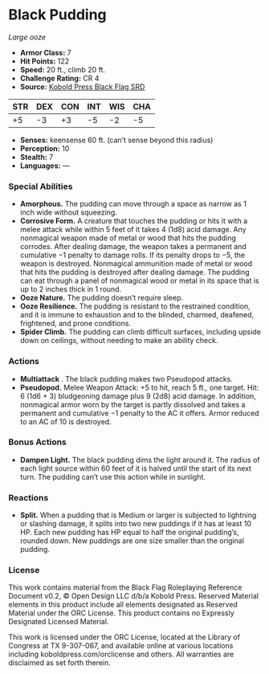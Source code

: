 # Black Pudding

*Large ooze*

- **Armor Class:** 7
- **Hit Points:** 122
- **Speed:** 20 ft., climb 20 ft.
- **Challenge Rating:** CR 4
- **Source:** [Kobold Press Black Flag SRD](https://koboldpress.com/black-flag-roleplaying/)

| STR | DEX | CON | INT | WIS | CHA |
| --- | --- | --- | --- | --- | --- |
| +5 | -3 | +3 | -5 | -2 | -5 |

- **Senses:** keensense 60 ft. (can’t sense beyond this radius)
- **Perception:** 10
- **Stealth:** 7
- **Languages:** —

### Special Abilities

- **Amorphous.** The pudding can move through a space as narrow as 1 inch wide without squeezing.
- **Corrosive Form.** A creature that touches the pudding or hits it with a melee attack while within 5 feet of it takes 4 (1d8) acid damage. Any nonmagical weapon made of metal or wood that hits the pudding corrodes. After dealing damage, the weapon takes a permanent and cumulative −1 penalty to damage rolls. If its penalty drops to −5, the weapon is destroyed. Nonmagical ammunition made of metal or wood that hits the pudding is destroyed after dealing damage. The pudding can eat through a panel of nonmagical wood or metal in its space that is up to 2 inches thick in 1 round.
- **Ooze Nature.** The pudding doesn’t require sleep.
- **Ooze Resilience.** The pudding is resistant to the restrained condition, and it is immune to exhaustion and to the blinded, charmed, deafened, frightened, and prone conditions.
- **Spider Climb.** The pudding can climb difficult surfaces, including upside down on ceilings, without needing to make an ability check.

### Actions

- **Multiattack** . The black pudding makes two Pseudopod attacks.
- **Pseudopod.** Melee Weapon Attack: +5 to hit, reach 5 ft., one target. Hit: 6 (1d6 + 3) bludgeoning damage plus 9 (2d8) acid damage. In addition, nonmagical armor worn by the target is partly dissolved and takes a permanent and cumulative −1 penalty to the AC it offers. Armor reduced to an AC of 10 is destroyed.

### Bonus Actions

- **Dampen Light.** The black pudding dims the light around it. The radius of each light source within 60 feet of it is halved until the start of its next turn. The pudding can’t use this action while in sunlight.

### Reactions

- **Split.** When a pudding that is Medium or larger is subjected to lightning or slashing damage, it splits into two new puddings if it has at least 10 HP. Each new pudding has HP equal to half the original pudding’s, rounded down. New puddings are one size smaller than the original pudding.

### License

This work contains material from the Black Flag Roleplaying Reference Document v0.2, © Open Design LLC d/b/a Kobold Press. Reserved Material elements in this product include all elements designated as Reserved Material under the ORC License. This product contains no Expressly Designated Licensed Material.

This work is licensed under the ORC License, located at the Library of Congress at TX 9-307-067, and available online at various locations including koboldpress.com/orclicense and others. All warranties are disclaimed as set forth therein.

